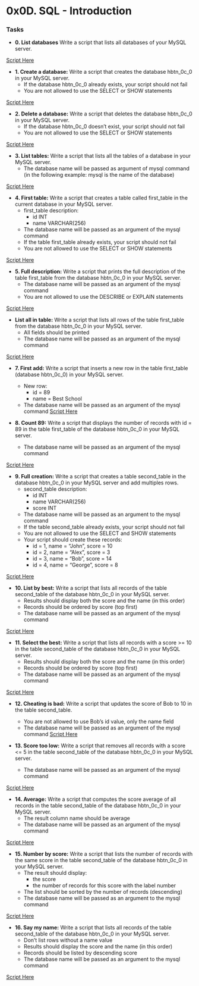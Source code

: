 # 0x0D. SQL - Introduction

### Tasks
* **0. List databases**
Write a script that lists all databases of your MySQL server.

[ Script Here ](./0-list_databases.sql)

* **1. Create a database:**
Write a script that creates the database hbtn_0c_0 in your MySQL server.
    * If the database hbtn_0c_0 already exists, your script should not fail
    * You are not allowed to use the SELECT or SHOW statements

[ Script Here ](./1-create_database_if_missing.sql)

* **2. Delete a database:**
Write a script that deletes the database hbtn_0c_0 in your MySQL server.
    * If the database hbtn_0c_0 doesn’t exist, your script should not fail
    * You are not allowed to use the SELECT or SHOW statements

[ Script Here ](./2-remove_database.sql)

* **3. List tables:**
Write a script that lists all the tables of a database in your MySQL server.
    * The database name will be passed as argument of mysql command (in the following example: mysql is the name of the database)

[ Script Here ](./3-list_tables.sql)

* **4. First table:**
Write a script that creates a table called first_table in the current database in your MySQL server.
    * first_table description:
        * id INT
        * name VARCHAR(256)
    * The database name will be passed as an argument of the mysql command
    * If the table first_table already exists, your script should not fail
    * You are not allowed to use the SELECT or SHOW statements

[ Script Here ](./4-first_table.sql)

* **5. Full description:**
Write a script that prints the full description of the table first_table from the database hbtn_0c_0 in your MySQL server.
    * The database name will be passed as an argument of the mysql command
    * You are not allowed to use the DESCRIBE or EXPLAIN statements

[ Script Here ](./5-full_table.sql)

* **List all in table:**
Write a script that lists all rows of the table first_table from the database hbtn_0c_0 in your MySQL server.
    * All fields should be printed
    * The database name will be passed as an argument of the mysql command

[ Script Here ](./6-list_values.sql)

* **7. First add:**
Write a script that inserts a new row in the table first_table (database hbtn_0c_0) in your MySQL server.
    * New row:
        * id = 89
        * name = Best School
    * The database name will be passed as an argument of the mysql command
[ Script Here ](./7-insert_value.sql)

* **8. Count 89:**
Write a script that displays the number of records with id = 89 in the table first_table of the database hbtn_0c_0 in your MySQL server.
    * The database name will be passed as an argument of the mysql command

[ Script Here ](./8-count_89.sql)

* **9. Full creation:**
Write a script that creates a table second_table in the database hbtn_0c_0 in your MySQL server and add multiples rows.
    * second_table description:
        * id INT
        * name VARCHAR(256)
        * score INT
    * The database name will be passed as an argument to the mysql command
    * If the table second_table already exists, your script should not fail
    * You are not allowed to use the SELECT and SHOW statements
    * Your script should create these records:
        * id = 1, name = “John”, score = 10
        * id = 2, name = “Alex”, score = 3
        * id = 3, name = “Bob”, score = 14
        * id = 4, name = “George”, score = 8

[ Script Here ](./9-full_creation.sql)

* **10. List by best:**
Write a script that lists all records of the table second_table of the database hbtn_0c_0 in your MySQL server.
    * Results should display both the score and the name (in this order)
    * Records should be ordered by score (top first)
    * The database name will be passed as an argument of the mysql command

[ Script Here ](./10-top_score.sql)

* **11. Select the best:**
Write a script that lists all records with a score >= 10 in the table second_table of the database hbtn_0c_0 in your MySQL server.
    * Results should display both the score and the name (in this order)
    * Records should be ordered by score (top first)
    * The database name will be passed as an argument of the mysql command

[ Script Here ](./11-best_score.sql)

* **12. Cheating is bad:**
Write a script that updates the score of Bob to 10 in the table second_table.
    * You are not allowed to use Bob’s id value, only the name field
    * The database name will be passed as an argument of the mysql command
[ Script Here ](./12-no_cheating.sql)

* **13. Score too low:**
Write a script that removes all records with a score <= 5 in the table second_table of the database hbtn_0c_0 in your MySQL server.
    * The database name will be passed as an argument of the mysql command

[ Script Here ](./13-change_class.sql)

* **14. Average:**
Write a script that computes the score average of all records in the table second_table of the database hbtn_0c_0 in your MySQL server.
    * The result column name should be average
    * The database name will be passed as an argument of the mysql command

[ Script Here ](./14-average.sql)

* **15. Number by score:**
Write a script that lists the number of records with the same score in the table second_table of the database hbtn_0c_0 in your MySQL server.
    * The result should display:
        * the score
        * the number of records for this score with the label number
    * The list should be sorted by the number of records (descending)
    * The database name will be passed as an argument to the mysql command

[ Script Here ](./15-groups.sql)

* **16. Say my name:**
Write a script that lists all records of the table second_table of the database hbtn_0c_0 in your MySQL server.
    * Don’t list rows without a name value
    * Results should display the score and the name (in this order)
    * Records should be listed by descending score
    * The database name will be passed as an argument to the mysql command

[ Script Here ](./16-no_link.sql)
